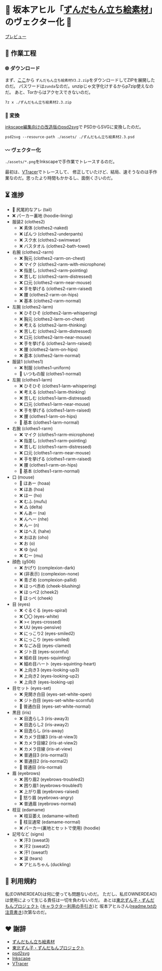 # 🫛 坂本アヒル「[ずんだもん立ち絵素材](https://seiga.nicovideo.jp/seiga/im10788496)」のヴェクター化 🫛

[プレビュー](https://cdn.jsdelivr.net/gh/eownerdead/veczun@dev/zundamon.svg)

## 🔨 作業工程

### 🌐 ダウンロード

まず、[ここ](https://ux.getuploader.com/s_ahiru/download/59)から
`ずんだもん立ち絵素材V3.2.zip`をダウンロードしてZIPを展開したのだ。
パスワードは`zunda`なのだ。unzipじゃ文字化けするからp7zip使えなのだ。
あと、Torからはアクセスできないのだ。

`7z x ./ずんだもん立ち絵素材2.3.zip`

### 🔀 変換

[inkscape編集向けの改造版のpsd2svg](https://github.com/eownerdead/psd2svg/)で
PSDからSVGに変換したのだ。

`psd2svg --resource-path ./assets/ ./ずんだもん立ち絵素材2.3.psd`

### 〰 ヴェクター化

`./assets/*.png`をInkscapeで手作業でトレースするのだ。

最初は、[VTracer](https://github.com/visioncortex/vtracer)でトレースして、
修正していたけど、結局、速そうなのは手作業なのだ。思ったより時間もかかるし、面倒くさいのだ。

## ⏳ 進捗

* 🫛 尻尾的なアレ (tail)
* ❌ パーカー裏地 (hoodie-lining)
* 服装2 (clothes2)
  * ❌ 素体 (clothes2-naked)
  * ❌ ぱんつ (clothes2-underpants)
  * ❌ スク水 (clothes2-swimwear)
  * ❌ バスタオル (clothes2-bath-towel)
* 右腕 (clothes2-rarm)
  * ❌ 胸元 (clothes2-rarm-on-chest)
  * ❌ マイク (clothes2-rarm-with-microphone)
  * ❌ 指差し (clothes2-rarm-pointing)
  * ❌ 苦しむ (clothes2-rarm-distressed)
  * ❌ 口元 (clothes2-rarm-near-mouse)
  * ❌ 手を挙げる (clothes2-rarm-raised)
  * ❌ 腰 (clothes2-rarm-on-hips)
  * ❌ 基本 (clothes2-rarm-normal)
* 左腕 (clothes2-larm)
  * ❌ ひそひそ (clothes2-larm-whispering)
  * ❌ 胸元 (clothes2-larm-on-chest)
  * ❌ 考える (clothes2-larm-thinking)
  * ❌ 苦しむ (clothes2-larm-distressed)
  * ❌ 口元 (clothes2-larm-near-mouse)
  * ❌ 手を挙げる (clothes2-larm-raised)
  * ❌ 腰 (clothes2-larm-on-hips)
  * ❌ 基本 (clothes2-larm-normal)
* 服装1 (clothes1)
  * ❌ 制服 (clothes1-uniform)
  * 🫛 いつもの服 (clothes1-normal)
* 左腕 (clothes1-larm)
  * ❌ ひそひそ (clothes1-larm-whispering)
  * ❌ 考える (clothes1-larm-thinking)
  * ❌ 苦しむ (clothes1-larm-distressed)
  * ❌ 口元 (clothes1-larm-near-mouse)
  * ❌ 手を挙げる (clothes1-larm-raised)
  * ❌ 腰 (clothes1-larm-on-hips)
  * 🫛 基本 (clothes1-larm-normal)
* 右腕 (clothes1-rarm)
  * ❌ マイク (clothes1-rarm-microphone)
  * ❌ 指差し (clothes1-rarm-pointing)
  * ❌ 苦しむ (clothes1-rarm-distressed)
  * ❌ 口元 (clothes1-rarm-near-mouse)
  * ❌ 手を挙げる (clothes1-rarm-raised)
  * ❌ 腰 (clothes1-rarm-on-hips)
  * 🫛 基本 (clothes1-rarm-normal)
* 口 (mouse)
  * 🫛 ほあー (hoaa)
  * ❌ ほあ (hoa)
  * ❌ ほー (ho)
  * ❌ むふ (mufu)
  * ❌ △ (delta)
  * ❌ んあー (na)
  * ❌ んへー (nhe)
  * ❌ んー (n)
  * ❌ はへえ (hahe)
  * ❌ おほお (oho)
  * ❌ お (o)
  * ❌ ゆ (yu)
  * ❌ むー (mu)
* 顔色 (g506)
  * ❌ かげり (complexion-dark)
  * ❌ (非表示) (complexion-none)
  * ❌ 青ざめ (complexion-pallid)
  * ❌ ほっぺ赤め (cheek-blushing)
  * ❌ ほっぺ2 (cheek2)
  * 🫛 ほっぺ (cheek)
* 目 (eyes)
  * ❌ ぐるぐる (eyes-spiral)
  * ❌ 〇〇 (eyes-white)
  * ❌ >< (eyes-crossed)
  * ❌ UU (eyes-pensive)
  * ❌ にっこり2 (eyes-smiled2)
  * ❌ にっこり (eyes-smiled)
  * ❌ なごみ目 (eyes-clamed)
  * ❌ ジト目 (eyes-scornful)
  * ❌ 細め目 (eyes-squinting)
  * ❌ 細め目ハート (eyes-squinting-heart)
  * ❌ 上向き3 (eyes-looking-up3)
  * ❌ 上向き2 (eyes-looking-up2)
  * ❌ 上向き (eyes-looking-up)
* 目セット (eyes-set)
  * ❌ 見開き白目 (eyes-set-white-open)
  * ❌ ジト白目 (eyes-set-white-scornful)
  * 🫛 普通白目 (eyes-set-white-normal)
* 黒目 (iris)
  * ❌ 目逸らし3 (iris-away3)
  * ❌ 目逸らし2 (iris-away2)
  * ❌ 目逸らし (iris-away)
  * ❌ カメラ目線3 (iris-at-view3)
  * ❌ カメラ目線2 (iris-at-view2)
  * ❌ カメラ目線 (iris-at-view)
  * ❌ 普通目3 (iris-normal3)
  * ❌ 普通目2 (iris-normal2)
  * 🫛 普通目 (iris-normal)
* 眉 (eyebrows)
  * ❌ 困り眉2 (eyebrows-troubled2)
  * ❌ 困り眉1 (eyebrows-troubled1)
  * ❌ 上がり眉 (eyebrows-raised)
  * 🫛 怒り眉 (eyebrows-angry)
  * ❌ 普通眉 (eyebrows-normal)
* 枝豆 (edamame)
  * ❌ 枝豆萎え (edamame-wilted)
  * 🫛 枝豆通常 (edamame-normal)
  * ❌ パーカー(裏地とセットで使用) (hoodie)
* 記号など (signs)
  * ❌ 汗3 (sweat3)
  * ❌ 汗2 (sweat2)
  * ❌ 汗1 (sweat1)
  * ❌ 涙 (tears)
  * ❌ アヒルちゃん (duckling)

## 🤝 利用規約

私(EOWNERDEAD)は何に使っても問題ないのだ。
ただし、私(EOWNERDEAD)は使用によって生じる責任は一切を負わないのだ。
あとは[東北ずん子・ずんだもんプロジェクト](https://zunko.jp)
([キャラクター利用の手引き](https://zunko.jp/guideline.html))と
坂本アヒルさん([readme.txtの注意書き](./readme-original.txt))次第なのだ。

## ❤️ 謝辞

* [ずんだもん立ち絵素材](https://seiga.nicovideo.jp/seiga/im10788496)
* [東北ずん子・ずんだもんプロジェクト](https://zunko.jp)
* [psd2svg](https://github.com/kyamagu/psd2svg)
* [Inkscape](https://inkscape.org)
* [VTracer](https://github.com/visioncortex/vtracer)
